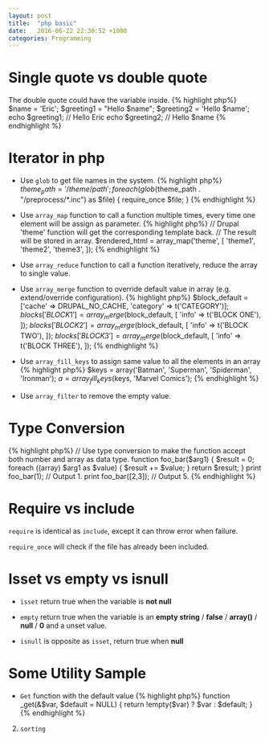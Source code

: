 ```yaml
---
layout: post
title:  "php basic"
date:   2016-06-22 22:30:52 +1000
categories: Programming
---
```


Single quote vs double quote
============================
The double quote could have the variable inside.
{% highlight php%}
$name = 'Eric';
$greeting1 = "Hello $name";
$greeting2 = 'Hello $name';
echo $greeting1; // Hello Eric 
echo $greeting2; // Hello $name 
{% endhighlight %}

Iterator in php
===============
- Use `glob` to get file names in the system.
{% highlight php%}
$theme_path = '/theme/path';
foreach (glob($theme_path . "/preprocess/*.inc") as $file) {
  require_once $file;
}
{% endhighlight %}

- Use `array_map` function to call a function multiple times, every time one element will be assign as parameter.
{% highlight php%}
// Drupal 'theme' function will get the corresponding template back.
// The result will be stored in array.
$rendered_html = array_map('theme', [
    'theme1',
    'theme2',
    'theme3',
]);
{% endhighlight %}

- Use `array_reduce` function to call a function iteratively, reduce the array to single value.

- Use `array_merge` function to override default value in array (e.g. extend/override configuration).
{% highlight php%}
  $block_default = ['cache' => DRUPAL_NO_CACHE, 'category' => t('CATEGORY')];
  $blocks['BLOCK1'] = array_merge($block_default, [
    'info' => t('BLOCK ONE'),
  ]);
  $blocks['BLOCK2'] = array_merge($block_default, [
    'info' => t('BLOCK TWO'),
  ]);
  $blocks['BLOCK3'] = array_merge($block_default, [
    'info' => t('BLOCK THREE'),
  ]);
{% endhighlight %}

- Use `array_fill_keys` to assign same value to all the elements in an array
{% highlight php%}
$keys = array('Batman', 'Superman', 'Spiderman', 'Ironman');
$a = array_fill_keys($keys, 'Marvel Comics');
{% endhighlight %}

- Use `array_filter` to remove the empty value.

Type Conversion
===============
{% highlight php%}
// Use type conversion to make the function accept both number and array as data type.
function foo_bar($arg1) {
  $result = 0;
  foreach ((array) $arg1 as $value) {
      $result += $value;
  }
  return $result;
}
print foo_bar(1);     // Output 1.
print foo_bar([2,3]); // Output 5.
{% endhighlight %}

Require vs include
==================
`require` is identical as `include`, except it can throw error when failure.

`require_once` will check if the file has already been included.

Isset vs empty vs isnull
========================

- `isset` return true when the variable is **not null**

- `empty` return true when the variable is an **empty string** / **false** / **array()** / **null** / **0** and a unset value.

- `isnull` is opposite as `isset`, return true when **null**

Some Utility Sample
===================
- `Get` function with the default value
{% highlight php%}
function _get(&$var, $default = NULL) {
  return !empty($var) ? $var : $default;
}
{% endhighlight %}

2. `sorting`